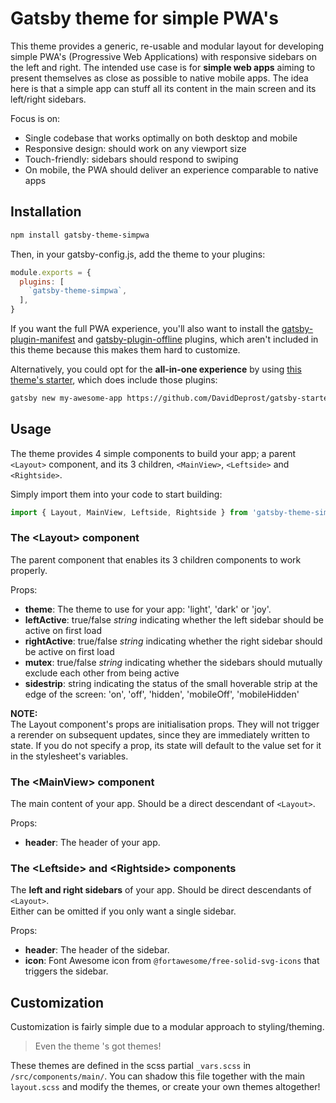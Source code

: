 # Gatsby theme for simple PWA's
This theme provides a generic, re-usable and modular layout for developing simple PWA's
(Progressive Web Applications) with responsive sidebars on the left and right.
The intended use case is for **simple web apps** aiming to present themselves as close
as possible to native mobile apps. The idea here is that a simple app can stuff all
its content in the main screen and its left/right sidebars.

Focus is on:
- Single codebase that works optimally on both desktop and mobile
- Responsive design: should work on any viewport size
- Touch-friendly: sidebars should respond to swiping
- On mobile, the PWA should deliver an experience comparable to native apps


## Installation
```bash
npm install gatsby-theme-simpwa
```
Then, in your gatsby-config.js, add the theme to your plugins:
```js
module.exports = {
  plugins: [
    `gatsby-theme-simpwa`,
  ],
}
```
If you want the full PWA experience, you'll also want to install the
[gatsby-plugin-manifest](https://www.gatsbyjs.org/packages/gatsby-plugin-manifest/) and
[gatsby-plugin-offline](https://www.gatsbyjs.org/packages/gatsby-plugin-offline/) plugins,
which aren't included in this theme because this makes them hard to customize.

Alternatively, you could opt for the **all-in-one experience** by using
[this theme's starter](https://github.com/DavidDeprost/gatsby-starter-simpwa),
which does include those plugins:
```bash
gatsby new my-awesome-app https://github.com/DavidDeprost/gatsby-starter-simpwa
```

## Usage
The theme provides 4 simple components to build your app; a parent `<Layout>` component,
and its 3 children, `<MainView>`, `<Leftside>` and `<Rightside>`.

Simply import them into your code to start building:
```js
import { Layout, MainView, Leftside, Rightside } from 'gatsby-theme-simpwa'
```

### The \<Layout> component
The parent component that enables its 3 children components to work properly.

Props:
  - **theme**: The theme to use for your app: 'light', 'dark' or 'joy'.
  - **leftActive**: true/false *string* indicating whether
  the left sidebar should be active on first load
  - **rightActive**: true/false *string* indicating whether
  the right sidebar should be active on first load
  - **mutex**: true/false *string* indicating whether the sidebars should
  mutually exclude each other from being active
  - **sidestrip**: string indicating the status of the small hoverable strip
  at the edge of the screen: 'on', 'off', 'hidden', 'mobileOff', 'mobileHidden'

**NOTE:**  
The Layout component's props are initialisation props.
They will not trigger a rerender on subsequent updates, since they are immediately written to state.
If you do not specify a prop, its state will default to the value set for it in the stylesheet's variables.

### The \<MainView> component
The main content of your app. Should be a direct descendant of `<Layout>`.

Props:
  - **header**: The header of your app.

### The \<Leftside> and \<Rightside> components
The **left and right sidebars** of your app. Should be direct descendants of `<Layout>`.  
Either can be omitted if you only want a single sidebar.

Props:
  - **header**: The header of the sidebar.
  - **icon**: Font Awesome icon from `@fortawesome/free-solid-svg-icons`
    that triggers the sidebar.


## Customization
Customization is fairly simple due to a modular approach to styling/theming.

> Even the theme 's got themes!

These themes are defined in the scss partial `_vars.scss` in `/src/components/main/`.
You can shadow this file together with the main `layout.scss` and modify the themes,
or create your own themes altogether!